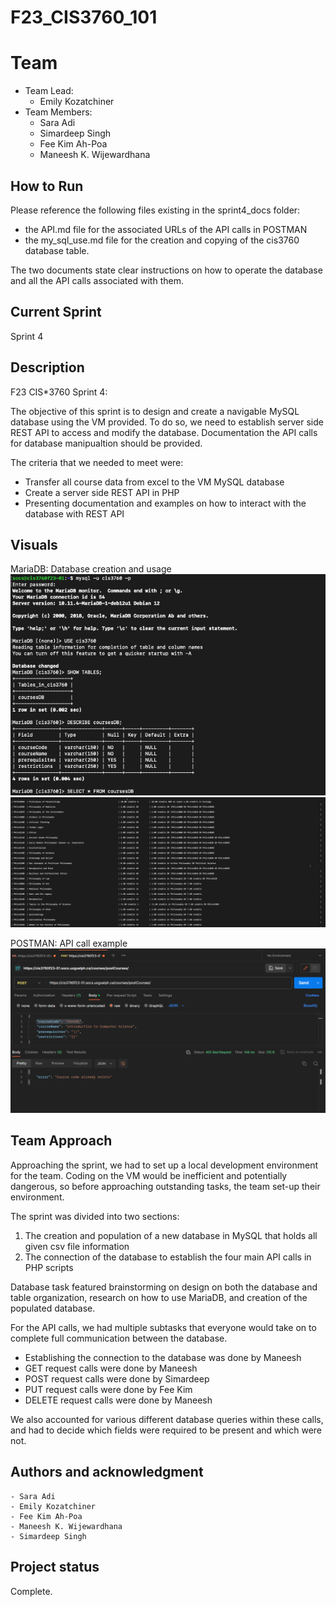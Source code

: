 # F23_CIS3760_101

# Team

-   Team Lead:
    -   Emily Kozatchiner
-   Team Members:
    -   Sara Adi
    -   Simardeep Singh
    -   Fee Kim Ah-Poa
    -   Maneesh K. Wijewardhana

## How to Run
Please reference the following files existing in the sprint4_docs folder:
-   the API.md file for the associated URLs of the API calls in POSTMAN
-   the my_sql_use.md file for the creation and copying of the cis3760 database table.

The two documents state clear instructions on how to operate the database and all the API calls associated with them.

## Current Sprint

Sprint 4

## Description

F23 CIS\*3760 Sprint 4:

The objective of this sprint is to design and create a navigable MySQL database using the VM provided. To do so, we need to establish server side REST API to access and modify the database. Documentation the API calls for database manipualtion should be provided. 


The criteria that we needed to meet were:
-   Transfer all course data from excel to the VM MySQL database
-   Create a server side REST API in PHP
-   Presenting documentation and examples on how to interact with the database with REST API

## Visuals
MariaDB: Database creation and usage
![db1](./sprint4/Images/MicrosoftTeams-image__7_.png) 
![db2](./sprint4/Images/MicrosoftTeams-image__8_.png)

POSTMAN: API call example
![api1](./sprint4/Images/APICallExample.png)

## Team Approach
Approaching the sprint, we had to set up a local development environment for the team. Coding on the VM would be inefficient and potentially dangerous, so before approaching outstanding tasks, the team set-up their environment.

The sprint was divided into two sections: 
1. The creation and population of a new database in MySQL that holds all given csv file information
2. The connection of the database to establish the four main API calls in PHP scripts

Database task featured brainstorming on design on both the database and table organization, research on how to use MariaDB, and creation of the populated database.

For the API calls, we had multiple subtasks that everyone would take on to complete full communication between the database.
-   Establishing the connection to the database was done by Maneesh
-   GET request calls were done by Maneesh
-   POST request calls were done by Simardeep
-   PUT request calls were done by Fee Kim
-   DELETE request calls were done by Maneesh

We also accounted for various different database queries within these calls, and had to decide which fields were required to be present and which were not.

## Authors and acknowledgment

    - Sara Adi
    - Emily Kozatchiner
    - Fee Kim Ah-Poa
    - Maneesh K. Wijewardhana
    - Simardeep Singh

## Project status

Complete.

